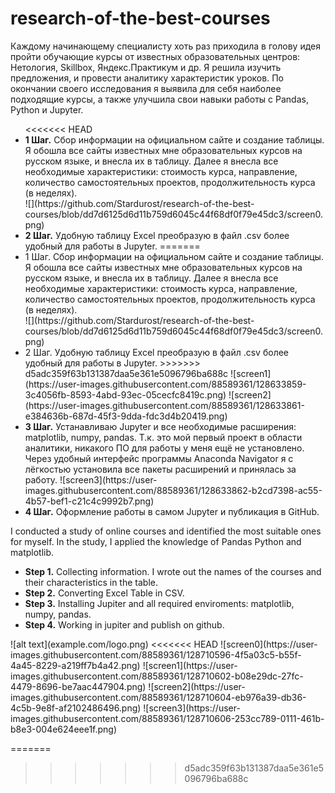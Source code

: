 # research-of-the-best-courses

 Каждому начинающему специалисту хоть раз приходила в голову идея пройти обучающие курсы от известных образовательных центров: Нетология, Skillbox, Яндекс.Практикум и др. Я решила изучить предложения, и провести аналитику характеристик уроков. По окончании своего исследования я выявила для себя наиболее подходящие курсы, а также улучшила свои навыки работы с Pandas, Python и Jupyter. 
<ul>
<<<<<<< HEAD
    <li><b>1 Шаг.</b> Сбор информации на официальном сайте и создание таблицы. 
Я обошла все сайты известных мне образовательных курсов на русском языке, и внесла их в таблицу. Далее я внесла все необходимые характеристики: стоимость курса, направление, количество самостоятельных проектов, продолжительность курса (в неделях).</li>
   ![](https://github.com/Stardurost/research-of-the-best-courses/blob/dd7d6125d6d11b759d6045c44f68df0f79e45dc3/screen0.png)
  <li><b>2 Шаг.</b> Удобную таблицу Excel преобразую в файл .csv более удобный для работы в Jupyter.
=======
    <li>1 Шаг. Сбор информации на официальном сайте и создание таблицы. 
Я обошла все сайты известных мне образовательных курсов на русском языке, и внесла их в таблицу. Далее я внесла все необходимые характеристики: стоимость курса, направление, количество самостоятельных проектов, продолжительность курса (в неделях).</li>
   ![](https://github.com/Stardurost/research-of-the-best-courses/blob/dd7d6125d6d11b759d6045c44f68df0f79e45dc3/screen0.png)
  <li>2 Шаг. Удобную таблицу Excel преобразую в файл .csv более удобный для работы в Jupyter.
>>>>>>> d5adc359f63b131387daa5e361e5096796ba688c
![screen1](https://user-images.githubusercontent.com/88589361/128633859-3c4056fb-8593-4abd-93ec-05cecfc8419c.png)
  ![screen2](https://user-images.githubusercontent.com/88589361/128633861-e384636b-687d-45f3-9dda-fdc3d4b20419.png)</li>
  <li><b>3 Шаг.</b> Устанавливаю Jupyter и все необходимые расширения: matplotlib, numpy, pandas.
Т.к. это мой первый проект в области аналитики, никакого ПО для работы у меня ещё не установлено. Через удобный интерфейс программы Anaconda Navigator я с лёгкостью установила все пакеты расширений и принялась за работу. ![screen3](https://user-images.githubusercontent.com/88589361/128633862-b2cd7398-ac55-4b57-bef1-c21c4c9992b7.png)
</li><li><b>4 Шаг.</b> Оформление работы в самом Jupyter и публикация в GitHub. 
</ul>
I conducted a study of online courses and identified the most suitable ones for myself. 
In the study, I applied the knowledge of Pandas Python and matplotlib.
<ul>
  <li><b>Step 1.</b> Collecting information. I wrote out the names of the courses and their characteristics in the table.</li>
  <li><b>Step 2.</b> Converting Excel Table in CSV.</li>
  <li><b>Step 3.</b> Installing Jupiter and all required enviroments: matplotlib, numpy, pandas.</li>
  <li><b>Step 4.</b> Working in jupiter and publish on github.</li>
</ul>
![alt text](example.com/logo.png)
<<<<<<< HEAD
![screen0](https://user-images.githubusercontent.com/88589361/128710596-4f5a03c5-b55f-4a45-8229-a219ff7b4a42.png)
![screen1](https://user-images.githubusercontent.com/88589361/128710602-b08e29dc-27fc-4479-8696-be7aac447904.png)
![screen2](https://user-images.githubusercontent.com/88589361/128710604-eb976a39-db36-4c5b-9e8f-af2102486496.png)
![screen3](https://user-images.githubusercontent.com/88589361/128710606-253cc789-0111-461b-b8e3-004e624eee1f.png)

=======
>>>>>>> d5adc359f63b131387daa5e361e5096796ba688c
